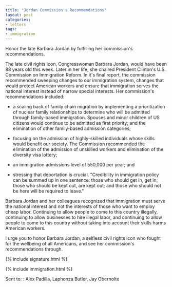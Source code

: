 ```yaml
---
title: "Jordan Commission's Recommendations"
layout: post
categories:
- letters
tags:
- immigration
---
```


Honor the late Barbara Jordan by fulfilling her commission's recommendations.

The late civil rights icon, Congresswoman Barbara Jordan, would have been 88 years old this week. Later in her life, she chaired President Clinton's U.S. Commission on Immigration Reform. In it's final report, the commission recommended sweeping changes to our immigration system, changes that would protect American workers and ensure that immigration serves the national interest instead of narrow special interests. Her commission's recommendations included:

- a scaling back of family chain migration by implementing a prioritization of nuclear family relationships to determine who will be admitted through family-based immigration. Spouses and minor children of US citizens would continue to be admitted as first priority; and the elimination of other family-based admission categories;

- focusing on the admission of highly-skilled individuals whose skills would benefit our society. The Commission recommended the elimination of the admission of unskilled workers and elimination of the diversity visa lottery;

- an immigration admissions level of 550,000 per year; and

- stressing that deportation is crucial. "Credibility in immigration policy can be summed up in one sentence: those who should get in, get in; those who should be kept out, are kept out; and those who should not be here will be required to leave."

Barbara Jordan and her colleagues recognized that immigration must serve the national interest and not the interests of those who want to employ cheap labor. Continuing to allow people to come to this country illegally, continuing to allow businesses to hire illegal labor, and continuing to allow people to come to this country without taking into account their skills harms American workers.

I urge you to honor Barbara Jordan, a selfless civil rights icon who fought for the wellbeing of all Americans, and see her commission's recommendations through.

{% include signature.html %}

{% include immigration.html %}

Sent to:
: Alex Padilla, Laphonza Butler, Jay Obernolte
